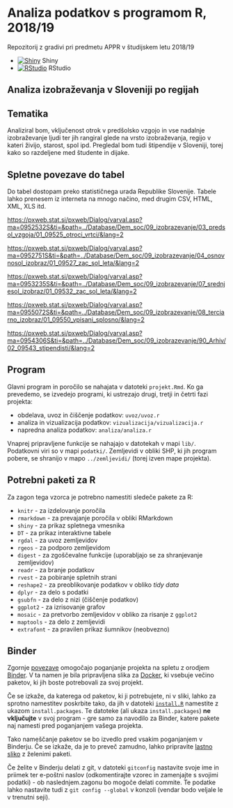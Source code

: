# Analiza podatkov s programom R, 2018/19

Repozitorij z gradivi pri predmetu APPR v študijskem letu 2018/19

* [![Shiny](http://mybinder.org/badge.svg)](http://beta.mybinder.org/v2/gh/jaanos/APPR-2018-19/master?urlpath=shiny/APPR-2018-19/projekt.Rmd) Shiny
* [![RStudio](http://mybinder.org/badge.svg)](http://beta.mybinder.org/v2/gh/jaanos/APPR-2018-19/master?urlpath=rstudio) RStudio

## Analiza izobraževanja  v Sloveniji po regijah

## Tematika

Analiziral bom, vključenost otrok v predšolsko vzgojo in vse nadalnje izobraževanje ljudi ter jih rangiral glede na vrsto izobraževanja, regijo v kateri živijo, starost, spol ipd. Pregledal bom tudi štipendije v Sloveniji, torej kako so razdeljene med študente in dijake.

## Spletne povezave do tabel

Do tabel dostopam preko statističnega urada Republike Slovenije. Tabele lahko prenesem iz interneta na mnogo načino, med drugim CSV, HTML, XML, XLS itd.

https://pxweb.stat.si/pxweb/Dialog/varval.asp?ma=0952532S&ti=&path=../Database/Dem_soc/09_izobrazevanje/03_predsol_vzgoja/01_09525_otroci_vrtci/&lang=2

https://pxweb.stat.si/pxweb/Dialog/varval.asp?ma=0952751S&ti=&path=../Database/Dem_soc/09_izobrazevanje/04_osnovnosol_izobraz/01_09527_zac_sol_leta/&lang=2

https://pxweb.stat.si/pxweb/Dialog/varval.asp?ma=0953235S&ti=&path=../Database/Dem_soc/09_izobrazevanje/07_srednjesol_izobraz/01_09532_zac_sol_leta/&lang=2

https://pxweb.stat.si/pxweb/Dialog/varval.asp?ma=0955072S&ti=&path=../Database/Dem_soc/09_izobrazevanje/08_terciarno_izobraz/01_09550_vpisani_splosno/&lang=2

https://pxweb.stat.si/pxweb/Dialog/varval.asp?ma=0954306S&ti=&path=../Database/Dem_soc/09_izobrazevanje/90_Arhiv/02_09543_stipendisti/&lang=2

## Program

Glavni program in poročilo se nahajata v datoteki `projekt.Rmd`.
Ko ga prevedemo, se izvedejo programi, ki ustrezajo drugi, tretji in četrti fazi projekta:

* obdelava, uvoz in čiščenje podatkov: `uvoz/uvoz.r`
* analiza in vizualizacija podatkov: `vizualizacija/vizualizacija.r`
* napredna analiza podatkov: `analiza/analiza.r`

Vnaprej pripravljene funkcije se nahajajo v datotekah v mapi `lib/`.
Podatkovni viri so v mapi `podatki/`.
Zemljevidi v obliki SHP, ki jih program pobere,
se shranijo v mapo `../zemljevidi/` (torej izven mape projekta).

## Potrebni paketi za R

Za zagon tega vzorca je potrebno namestiti sledeče pakete za R:

* `knitr` - za izdelovanje poročila
* `rmarkdown` - za prevajanje poročila v obliki RMarkdown
* `shiny` - za prikaz spletnega vmesnika
* `DT` - za prikaz interaktivne tabele
* `rgdal` - za uvoz zemljevidov
* `rgeos` - za podporo zemljevidom
* `digest` - za zgoščevalne funkcije (uporabljajo se za shranjevanje zemljevidov)
* `readr` - za branje podatkov
* `rvest` - za pobiranje spletnih strani
* `reshape2` - za preoblikovanje podatkov v obliko *tidy data*
* `dplyr` - za delo s podatki
* `gsubfn` - za delo z nizi (čiščenje podatkov)
* `ggplot2` - za izrisovanje grafov
* `mosaic` - za pretvorbo zemljevidov v obliko za risanje z `ggplot2`
* `maptools` - za delo z zemljevidi
* `extrafont` - za pravilen prikaz šumnikov (neobvezno)

## Binder

Zgornje [povezave](#analiza-podatkov-s-programom-r-201819)
omogočajo poganjanje projekta na spletu z orodjem [Binder](https://mybinder.org/).
V ta namen je bila pripravljena slika za [Docker](https://www.docker.com/),
ki vsebuje večino paketov, ki jih boste potrebovali za svoj projekt.

Če se izkaže, da katerega od paketov, ki ji potrebujete, ni v sliki,
lahko za sprotno namestitev poskrbite tako,
da jih v datoteki [`install.R`](install.R) namestite z ukazom `install.packages`.
Te datoteke (ali ukaza `install.packages`) **ne vključujte** v svoj program -
gre samo za navodilo za Binder, katere pakete naj namesti pred poganjanjem vašega projekta.

Tako nameščanje paketov se bo izvedlo pred vsakim poganjanjem v Binderju.
Če se izkaže, da je to preveč zamudno,
lahko pripravite [lastno sliko](https://github.com/jaanos/APPR-docker) z želenimi paketi.

Če želite v Binderju delati z git,
v datoteki `gitconfig` nastavite svoje ime in priimek ter e-poštni naslov
(odkomentirajte vzorec in zamenjajte s svojimi podatki) -
ob naslednjem.zagonu bo mogoče delati commite.
Te podatke lahko nastavite tudi z `git config --global` v konzoli
(vendar bodo veljale le v trenutni seji).
